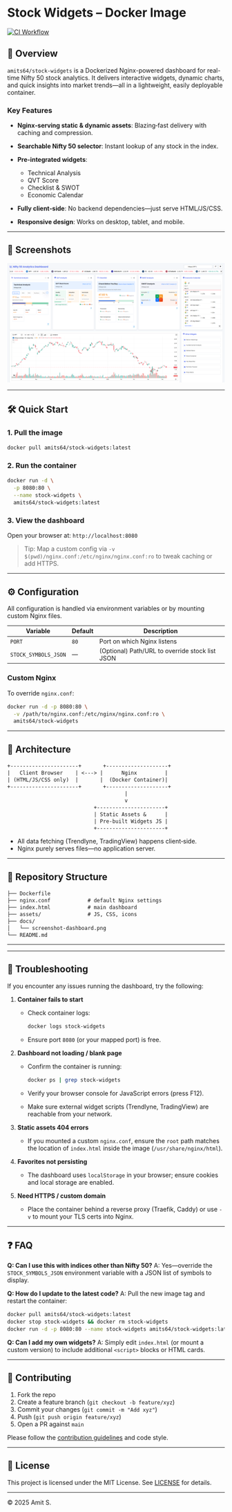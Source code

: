 # Stock Widgets – Docker Image

[![CI Workflow](https://github.com/Amits64/stock-widgets/actions/workflows/workflow.yml/badge.svg)](https://github.com/Amits64/stock-widgets/actions/workflows/workflow.yml)

## 🚀 Overview

`amits64/stock-widgets` is a Dockerized Nginx-powered dashboard for real-time Nifty 50 stock analytics.  It delivers interactive widgets, dynamic charts, and quick insights into market trends—all in a lightweight, easily deployable container.

### Key Features

* **Nginx‑serving static & dynamic assets**: Blazing‑fast delivery with caching and compression.
* **Searchable Nifty 50 selector**: Instant lookup of any stock in the index.
* **Pre-integrated widgets**:

  * Technical Analysis
  * QVT Score
  * Checklist & SWOT
  * Economic Calendar
* **Fully client‑side**: No backend dependencies—just serve HTML/JS/CSS.
* **Responsive design**: Works on desktop, tablet, and mobile.

---

## 🎨 Screenshots

<p align="center">
  <img src="docs/screenshot-dashboard.png" alt="Dashboard view" width="600" />
</p>

---

## 🛠️ Quick Start

### 1. Pull the image

```bash
docker pull amits64/stock-widgets:latest
```

### 2. Run the container

```bash
docker run -d \
  -p 8080:80 \
  --name stock-widgets \
  amits64/stock-widgets:latest
```

### 3. View the dashboard

Open your browser at: `http://localhost:8080`

> Tip: Map a custom config via `-v $(pwd)/nginx.conf:/etc/nginx/nginx.conf:ro` to tweak caching or add HTTPS.

---

## ⚙️ Configuration

All configuration is handled via environment variables or by mounting custom Nginx files.

| Variable             | Default | Description                                     |
| -------------------- | ------- | ----------------------------------------------- |
| `PORT`               | `80`    | Port on which Nginx listens                     |
| `STOCK_SYMBOLS_JSON` | —       | (Optional) Path/URL to override stock list JSON |

### Custom Nginx

To override `nginx.conf`:

```bash
docker run -d -p 8080:80 \
  -v /path/to/nginx.conf:/etc/nginx/nginx.conf:ro \
  amits64/stock-widgets
```

---

## 🧩 Architecture

```
+----------------------+       +--------------------+
|   Client Browser    | <---> |      Nginx         |
| (HTML/JS/CSS only)  |       |  (Docker Container)|
+----------------------+       +--------------------+
                                      |
                                      v
                            +----------------------+
                            | Static Assets &      |
                            | Pre‑built Widgets JS |
                            +----------------------+
```

* All data fetching (Trendlyne, TradingView) happens client‑side.
* Nginx purely serves files—no application server.

---

## 📁 Repository Structure

```
├── Dockerfile
├── nginx.conf            # default Nginx settings
├── index.html            # main dashboard
├── assets/               # JS, CSS, icons
├── docs/
│   └── screenshot-dashboard.png
└── README.md
```

---

---

## 🐞 Troubleshooting

If you encounter any issues running the dashboard, try the following:

1. **Container fails to start**

   * Check container logs:

     ```bash
     docker logs stock-widgets
     ```
   * Ensure port `8080` (or your mapped port) is free.

2. **Dashboard not loading / blank page**

   * Confirm the container is running:

     ```bash
     docker ps | grep stock-widgets
     ```
   * Verify your browser console for JavaScript errors (press F12).
   * Make sure external widget scripts (Trendlyne, TradingView) are reachable from your network.

3. **Static assets 404 errors**

   * If you mounted a custom `nginx.conf`, ensure the `root` path matches the location of `index.html` inside the image (`/usr/share/nginx/html`).

4. **Favorites not persisting**

   * The dashboard uses `localStorage` in your browser; ensure cookies and local storage are enabled.

5. **Need HTTPS / custom domain**

   * Place the container behind a reverse proxy (Traefik, Caddy) or use `-v` to mount your TLS certs into Nginx.

---

## ❓ FAQ

**Q: Can I use this with indices other than Nifty 50?**
A: Yes—override the `STOCK_SYMBOLS_JSON` environment variable with a JSON list of symbols to display.

**Q: How do I update to the latest code?**
A: Pull the new image tag and restart the container:

```bash
docker pull amits64/stock-widgets:latest
docker stop stock-widgets && docker rm stock-widgets
docker run -d -p 8080:80 --name stock-widgets amits64/stock-widgets:latest
```

**Q: Can I add my own widgets?**
A: Simply edit `index.html` (or mount a custom version) to include additional `<script>` blocks or HTML cards.

---

## 🤝 Contributing

1. Fork the repo
2. Create a feature branch (`git checkout -b feature/xyz`)
3. Commit your changes (`git commit -m "Add xyz"`)
4. Push (`git push origin feature/xyz`)
5. Open a PR against `main`

Please follow the [contribution guidelines](CONTRIBUTING.md) and code style.

---

## 📝 License

This project is licensed under the MIT License. See [LICENSE](LICENSE) for details.

---

© 2025 Amit S.

